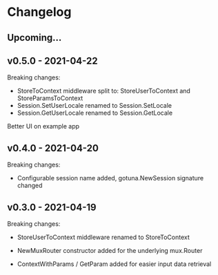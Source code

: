 
# Changelog

## Upcoming...

## v0.5.0 - 2021-04-22

Breaking changes:
- StoreToContext middleware split to: StoreUserToContext and StoreParamsToContext
- Session.SetUserLocale renamed to Session.SetLocale
- Session.GetUserLocale renamed to Session.GetLocale

Better UI on example app

## v0.4.0 - 2021-04-20

Breaking changes:
- Configurable session name added, gotuna.NewSession signature changed

## v0.3.0 - 2021-04-19

Breaking changes:
- StoreUserToContext middleware renamed to StoreToContext

- NewMuxRouter constructor added for the underlying mux.Router
- ContextWithParams / GetParam added for easier input data retrieval

